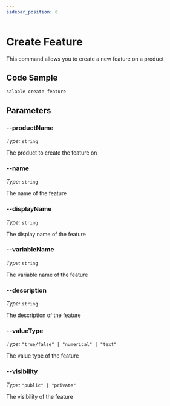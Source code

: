 ```yaml
---
sidebar_position: 6
---
```


# Create Feature

This command allows you to create a new feature on a product

## Code Sample

```bash
salable create feature
```

## Parameters

### --productName

_Type:_ `string`

The product to create the feature on

### --name

_Type:_ `string`

The name of the feature

### --displayName

_Type:_ `string`

The display name of the feature

### --variableName

_Type:_ `string`

The variable name of the feature

### --description

_Type:_ `string`

The description of the feature

### --valueType

_Type:_ `"true/false" | "numerical" | "text"`

The value type of the feature

### --visibility

_Type:_ `"public" | "private"`

The visibility of the feature
